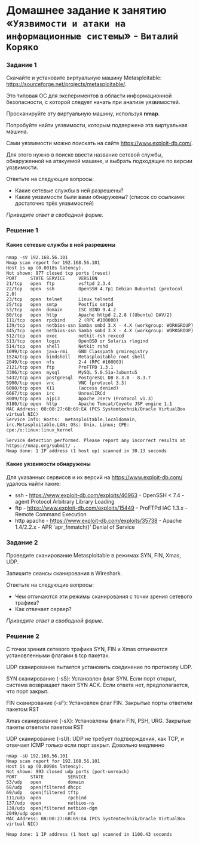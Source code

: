 # Домашнее задание к занятию «`Уязвимости и атаки на информационные системы`» - `Виталий Коряко`

### Задание 1

Скачайте и установите виртуальную машину Metasploitable: https://sourceforge.net/projects/metasploitable/.

Это типовая ОС для экспериментов в области информационной безопасности, с которой следует начать при анализе уязвимостей.

Просканируйте эту виртуальную машину, используя **nmap**.

Попробуйте найти уязвимости, которым подвержена эта виртуальная машина.

Сами уязвимости можно поискать на сайте https://www.exploit-db.com/.

Для этого нужно в поиске ввести название сетевой службы, обнаруженной на атакуемой машине, и выбрать подходящие по версии уязвимости.

Ответьте на следующие вопросы:

- Какие сетевые службы в ней разрешены?
- Какие уязвимости были вами обнаружены? (список со ссылками: достаточно трёх уязвимостей)
  
*Приведите ответ в свободной форме.*  

### Решение 1

#### Какие сетевые службы в ней разрешены
```
nmap -sV 192.168.56.101
Nmap scan report for 192.168.56.101
Host is up (0.0018s latency).
Not shown: 977 closed tcp ports (reset)
PORT     STATE SERVICE     VERSION
21/tcp   open  ftp         vsftpd 2.3.4
22/tcp   open  ssh         OpenSSH 4.7p1 Debian 8ubuntu1 (protocol 2.0)
23/tcp   open  telnet      Linux telnetd
25/tcp   open  smtp        Postfix smtpd
53/tcp   open  domain      ISC BIND 9.4.2
80/tcp   open  http        Apache httpd 2.2.8 ((Ubuntu) DAV/2)
111/tcp  open  rpcbind     2 (RPC #100000)
139/tcp  open  netbios-ssn Samba smbd 3.X - 4.X (workgroup: WORKGROUP)
445/tcp  open  netbios-ssn Samba smbd 3.X - 4.X (workgroup: WORKGROUP)
512/tcp  open  exec        netkit-rsh rexecd
513/tcp  open  login       OpenBSD or Solaris rlogind
514/tcp  open  shell       Netkit rshd
1099/tcp open  java-rmi    GNU Classpath grmiregistry
1524/tcp open  bindshell   Metasploitable root shell
2049/tcp open  nfs         2-4 (RPC #100003)
2121/tcp open  ftp         ProFTPD 1.3.1
3306/tcp open  mysql       MySQL 5.0.51a-3ubuntu5
5432/tcp open  postgresql  PostgreSQL DB 8.3.0 - 8.3.7
5900/tcp open  vnc         VNC (protocol 3.3)
6000/tcp open  X11         (access denied)
6667/tcp open  irc         UnrealIRCd
8009/tcp open  ajp13       Apache Jserv (Protocol v1.3)
8180/tcp open  http        Apache Tomcat/Coyote JSP engine 1.1
MAC Address: 08:00:27:6B:69:EA (PCS Systemtechnik/Oracle VirtualBox virtual NIC)
Service Info: Hosts:  metasploitable.localdomain, irc.Metasploitable.LAN; OSs: Unix, Linux; CPE: cpe:/o:linux:linux_kernel

Service detection performed. Please report any incorrect results at https://nmap.org/submit/ .
Nmap done: 1 IP address (1 host up) scanned in 30.13 seconds
```

#### Какие уязвимости обнаружены
Для указанных сервисов и их версий на https://www.exploit-db.com/ удалось найти такие:
- ssh - https://www.exploit-db.com/exploits/40963 - OpenSSH < 7.4 - agent Protocol Arbitrary Library Loading
- ftp - https://www.exploit-db.com/exploits/15449 - ProFTPd IAC 1.3.x - Remote Command Execution
- http apache - https://www.exploit-db.com/exploits/35738 - Apache 1.4/2.2.x - APR 'apr_fnmatch()' Denial of Service

### Задание 2

Проведите сканирование Metasploitable в режимах SYN, FIN, Xmas, UDP.

Запишите сеансы сканирования в Wireshark.

Ответьте на следующие вопросы:

- Чем отличаются эти режимы сканирования с точки зрения сетевого трафика?
- Как отвечает сервер?

*Приведите ответ в свободной форме.*

### Решение 2

C точки зрения  сетевого трафика SYN, FIN и Xmas отличаются установленными флагами в tcp пакетах.

UDP сканирование пытается установить соединение по протоколу UDP.

SYN сканирование (-sS): Установлен флаг SYN. Если порт открыт, система возвращает пакет SYN ACK. Если ответа нет, предполагается, что порт закрыт.

FIN сканирование (-sF): Установлен флаг FIN. Закрытые порты ответили пакетом RST

Xmas сканирование (-sX): Установлены флаги FIN, PSH, URG. Закрытые пакеты ответили пакетом RST

UDP сканирование (-sU): UDP не требует подтверждения, как TCP, и отвечает ICMP только если порт закрыт. Довольно медленно

```
nmap -sU 192.168.56.101
Nmap scan report for 192.168.56.101
Host is up (0.0090s latency).
Not shown: 993 closed udp ports (port-unreach)
PORT     STATE         SERVICE
53/udp   open          domain
68/udp   open|filtered dhcpc
69/udp   open|filtered tftp
111/udp  open          rpcbind
137/udp  open          netbios-ns
138/udp  open|filtered netbios-dgm
2049/udp open          nfs
MAC Address: 08:00:27:6B:69:EA (PCS Systemtechnik/Oracle VirtualBox virtual NIC)

Nmap done: 1 IP address (1 host up) scanned in 1100.43 seconds
```
